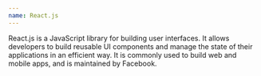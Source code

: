 ```yaml
---
name: React.js
---
```


React.js is a JavaScript library for building user interfaces. It allows developers to build reusable UI components and manage the state of their applications in an efficient way. It is commonly used to build web and mobile apps, and is maintained by Facebook.